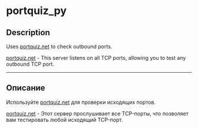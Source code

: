 # portquiz_py
## Description
Uses [portquiz.net](http://portquiz.net/) to check outbound ports.

[portquiz.net](http://portquiz.net) - This server listens on all TCP ports, allowing you to test any outbound TCP port.
***
## Описание
Используйте [portquiz.net](http://portquiz.net/]) для проверки исходящих портов.

[portquiz.net](http://portquiz.net) - Этот сервер прослушивает все TCP-порты, что позволяет вам тестировать любой исходящий TCP-порт.